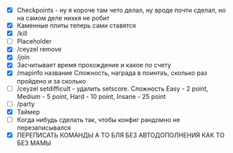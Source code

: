 - [x] Checkpoints - ну я короче там чето делал, ну вроде почти сделал, но на самом деле нихкя не робит
- [x] Каменные плиты теперь сами ставятся
- [x] /kill 
- [ ] Placeholder
- [x] /ceyzel remove
- [x] /join
- [x] Засчитывает время прохождение и какое по счету
- [x] /mapinfo название Сложность, награда в поинтаъ, сколько раз пройдено и за сколько
- [ ] /ceyzel setdifficult - удалить setscore. Сложность Easy - 2 point, Medium - 5 point, Hard - 10 point, Insane - 25 point
- [ ] /party
- [x] Таймер
- [ ] Когда нибудь сделать так, чтобы конфиг рандомно не перезаписывался
- [x] ПЕРЕПИСАТЬ КОМАНДЫ А ТО БЛЯ БЕЗ АВТОДОПОЛНЕНИЯ КАК ТО БЕЗ МАМЫ
